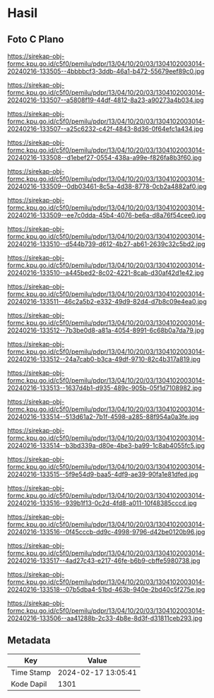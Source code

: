 # Hasil

## Foto C Plano

https://sirekap-obj-formc.kpu.go.id/c5f0/pemilu/pdpr/13/04/10/20/03/1304102003014-20240216-133505--4bbbbcf3-3ddb-46a1-b472-55679eef89c0.jpg

https://sirekap-obj-formc.kpu.go.id/c5f0/pemilu/pdpr/13/04/10/20/03/1304102003014-20240216-133507--a5808f19-44df-4812-8a23-a90273a4b034.jpg

https://sirekap-obj-formc.kpu.go.id/c5f0/pemilu/pdpr/13/04/10/20/03/1304102003014-20240216-133507--a25c6232-c42f-4843-8d36-0f64efc1a434.jpg

https://sirekap-obj-formc.kpu.go.id/c5f0/pemilu/pdpr/13/04/10/20/03/1304102003014-20240216-133508--d1ebef27-0554-438a-a99e-f826fa8b3f60.jpg

https://sirekap-obj-formc.kpu.go.id/c5f0/pemilu/pdpr/13/04/10/20/03/1304102003014-20240216-133509--0db03461-8c5a-4d38-8778-0cb2a4882af0.jpg

https://sirekap-obj-formc.kpu.go.id/c5f0/pemilu/pdpr/13/04/10/20/03/1304102003014-20240216-133509--ee7c0dda-45b4-4076-be6a-d8a76f54cee0.jpg

https://sirekap-obj-formc.kpu.go.id/c5f0/pemilu/pdpr/13/04/10/20/03/1304102003014-20240216-133510--d544b739-d612-4b27-ab61-2639c32c5bd2.jpg

https://sirekap-obj-formc.kpu.go.id/c5f0/pemilu/pdpr/13/04/10/20/03/1304102003014-20240216-133510--a445bed2-8c02-4221-8cab-d30af42d1e42.jpg

https://sirekap-obj-formc.kpu.go.id/c5f0/pemilu/pdpr/13/04/10/20/03/1304102003014-20240216-133511--46c2a5b2-e332-49d9-82d4-d7b8c09e4ea0.jpg

https://sirekap-obj-formc.kpu.go.id/c5f0/pemilu/pdpr/13/04/10/20/03/1304102003014-20240216-133512--7b3be0d8-a81a-4054-8991-6c68b0a7da79.jpg

https://sirekap-obj-formc.kpu.go.id/c5f0/pemilu/pdpr/13/04/10/20/03/1304102003014-20240216-133512--24a7cab0-b3ca-49df-9710-82c4b317a819.jpg

https://sirekap-obj-formc.kpu.go.id/c5f0/pemilu/pdpr/13/04/10/20/03/1304102003014-20240216-133513--1637d4b1-d935-489c-905b-05f1d7108982.jpg

https://sirekap-obj-formc.kpu.go.id/c5f0/pemilu/pdpr/13/04/10/20/03/1304102003014-20240216-133514--513d61a2-7b1f-4598-a285-88f954a0a3fe.jpg

https://sirekap-obj-formc.kpu.go.id/c5f0/pemilu/pdpr/13/04/10/20/03/1304102003014-20240216-133514--b3bd339a-d80e-4be3-ba99-1c8ab4055fc5.jpg

https://sirekap-obj-formc.kpu.go.id/c5f0/pemilu/pdpr/13/04/10/20/03/1304102003014-20240216-133515--5f9e54d9-baa5-4df9-ae39-90fa1e81dfed.jpg

https://sirekap-obj-formc.kpu.go.id/c5f0/pemilu/pdpr/13/04/10/20/03/1304102003014-20240216-133516--939b1f13-0c2d-4fd8-a011-10f48385cccd.jpg

https://sirekap-obj-formc.kpu.go.id/c5f0/pemilu/pdpr/13/04/10/20/03/1304102003014-20240216-133516--0f45cccb-dd9c-4998-9796-d42be0120b96.jpg

https://sirekap-obj-formc.kpu.go.id/c5f0/pemilu/pdpr/13/04/10/20/03/1304102003014-20240216-133517--4ad27c43-e217-46fe-b6b9-cbffe5980738.jpg

https://sirekap-obj-formc.kpu.go.id/c5f0/pemilu/pdpr/13/04/10/20/03/1304102003014-20240216-133518--07b5dba4-51bd-463b-940e-2bd40c5f275e.jpg

https://sirekap-obj-formc.kpu.go.id/c5f0/pemilu/pdpr/13/04/10/20/03/1304102003014-20240216-133506--aa41288b-2c33-4b8e-8d3f-d31811ceb293.jpg


## Metadata

| Key        | Value               |
| ---------- | ------------------- |
| Time Stamp | 2024-02-17 13:05:41 |
| Kode Dapil | 1301                |



